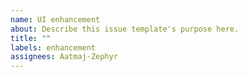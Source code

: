 ```yaml
---
name: UI enhancement
about: Describe this issue template's purpose here.
title: ""
labels: enhancement
assignees: Aatmaj-Zephyr
---
```

